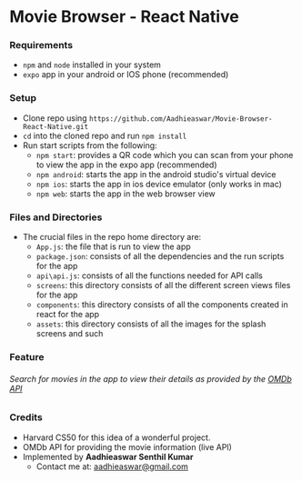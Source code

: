 # Movie Browser - React Native

### Requirements
- `npm` and `node` installed in your system
- `expo` app in your android or IOS phone (recommended)

### Setup
- Clone repo using `https://github.com/Aadhieaswar/Movie-Browser-React-Native.git`
- `cd` into the cloned repo and run `npm install`
- Run start scripts from the following:
  - `npm start`: provides a QR code which you can scan from your phone to view the app in the expo app (recommended)
  - `npm android`: starts the app in the android studio's virtual device
  - `npm ios`: starts the app in ios device emulator (only works in mac)
  - `npm web`: starts the app in the web browser view

### Files and Directories
- The crucial files in the repo home directory are:
  - `App.js`: the file that is run to view the app
  - `package.json`: consists of all the dependencies and the run scripts for the app
  - `api\api.js`: consists of all the functions needed for API calls
  - `screens`: this directory consists of all the different screen views files for the app
  - `components`: this directory consists of all the components created in react for the app
  - `assets`: this directory consists of all the images for the splash screens and such

### Feature
###### Search for movies in the app to view their details as provided by the [OMDb API](http://www.omdbapi.com/)

### Credits
- Harvard CS50 for this idea of a wonderful project.
- OMDb API for providing the movie information (live API)
- Implemented by __Aadhieaswar Senthil Kumar__
    - Contact me at: <aadhieaswar@gmail.com>
